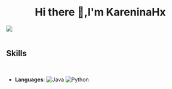 <h1 align="center"><b>Hi there 👋,I'm KareninaHx</b></h1>

<img align="center">
<br>
<img src="https://user-images.githubusercontent.com/73097560/115834477-dbab4500-a447-11eb-908a-139a6edaec5c.gif">

<br>
<br>

## <b>Skills</b>
<br>
<p align="center">

- **Languages**:
    ![Java](https://img.shields.io/badge/Java%20-%2314354C.svg?style=for-the-badge&logo=python&logoColor=white)
    ![Python](https://img.shields.io/badge/Python%20-%2314354C.svg?style=for-the-badge&logo=python&logoColor=white)

<br>

</p>


